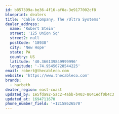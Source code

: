 ```yaml
---
id: b857399a-be36-4f16-af0a-3e9177002cf8
blueprint: dealers
title: 'Cable Company, The /Ultra Systems'
dealer_address:
  name: 'Robert Stein'
  street: '125 Union Sq'
  street2: null
  postCode: '18938'
  city: 'New Hope'
  state: PA
  country: US
  latitude: '40.366139849999996'
  longitude: '-74.95456728544225'
email: robert@thecableco.com
website: 'https://www.thecableco.com'
brands:
  - harbeth
dealer_region: east-coast
updated_by: 1e5fda92-5ac2-4abb-b403-8041edf0b4c3
updated_at: 1694711670
phone_number_field: '+12158626570'
---
```

